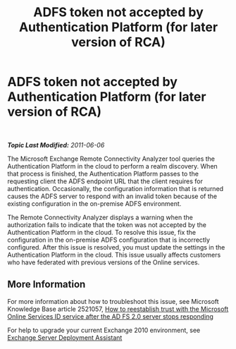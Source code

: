 ﻿---
title: ADFS token not accepted by Authentication Platform (for later version of RCA)
TOCTitle: ADFS token not accepted by Authentication Platform (for later version of RCA)
ms:assetid: 3134b441-17fa-44a9-a2e8-afea51b5a3b1
ms:mtpsurl: https://technet.microsoft.com/en-us/library/Hh241331(v=EXCHG.80)
ms:contentKeyID: 36021330
ms.date: 07/23/2014
mtps_version: v=EXCHG.80
---

<div data-xmlns="http://www.w3.org/1999/xhtml">

<div class="topic" data-xmlns="http://www.w3.org/1999/xhtml" data-msxsl="urn:schemas-microsoft-com:xslt" data-cs="http://msdn.microsoft.com/en-us/">

<div data-asp="http://msdn2.microsoft.com/asp">

# ADFS token not accepted by Authentication Platform (for later version of RCA)

</div>

<div id="mainSection">

<div id="mainBody">

<span> </span>

_**Topic Last Modified:** 2011-06-06_

<div id="sectionSection0" class="section">

The Microsoft Exchange Remote Connectivity Analyzer tool queries the Authentication Platform in the cloud to perform a realm discovery. When that process is finished, the Authentication Platform passes to the requesting client the ADFS endpoint URL that the client requires for authentication. Occasionally, the configuration information that is returned causes the ADFS server to respond with an invalid token because of the existing configuration in the on-premise ADFS environment.

The Remote Connectivity Analyzer displays a warning when the authorization fails to indicate that the token was not accepted by the Authentication Platform in the cloud. To resolve this issue, fix the configuration in the on-premise ADFS configuration that is incorrectly configured. After this issue is resolved, you must update the settings in the Authentication Platform in the cloud. This issue usually affects customers who have federated with previous versions of the Online services.

<div>

## More Information

For more information about how to troubleshoot this issue, see Microsoft Knowledge Base article 2521057, [How to reestablish trust with the Microsoft Online Services ID service after the AD FS 2.0 server stops responding](http://support.microsoft.com/kb/2521057)

For help to upgrade your current Exchange 2010 environment, see [Exchange Server Deployment Assistant](http://technet.microsoft.com/en-us/exdeploy2010/default.aspx)

</div>

</div>

</div>

<span> </span>

</div>

</div>

</div>

